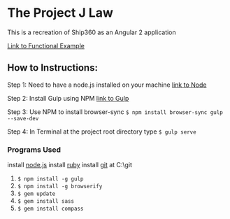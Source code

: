 # The Project J Law

This is a recreation of Ship360 as an Angular 2 application

<a target="_blank" href="http://kickassbrocksamson.github.io/Ship360Angular2">Link to Functional Example</a>

## How to Instructions:

Step 1: Need to have a node.js installed on your machine [link to Node](https://nodejs.org/en/download/)

Step 2: Install Gulp using NPM [link to Gulp](https://github.com/gulpjs/gulp/blob/master/docs/getting-started.md)

Step 3: Use NPM to install browser-sync `$ npm install browser-sync gulp --save-dev`

Step 4: In Terminal at the project root directory type `$ gulp serve`

### Programs Used

install [node.js](https://nodejs.org/en/download/)
install [ruby](http://rubyinstaller.org/downloads/)
install [git](https://git-scm.com/download/win) at C:\git

1. `$ npm install -g gulp`
2. `$ npm install -g browserify`
3. `$ gem update`
4. `$ gem install sass`
5. `$ gem install compass`
